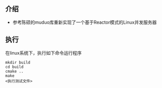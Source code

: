 
## 介绍
- 参考陈硕的muduo库重新实现了一个基于Reactor模式的Linux并发服务器

## 执行

在linux系统下，执行如下命令运行程序
```
mkdir build
cd build
cmake ..
make
<执行测试文件>
```

